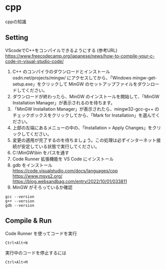 # cpp
cppの知識

## Setting

VScodeでC++をコンパイルできるようにする
(参考URL)
https://www.freecodecamp.org/japanese/news/how-to-compile-your-c-code-in-visual-studio-code/

1. C++ のコンパイラのダウンロードとインストール
osdn.net/projects/mingw/ にアクセスしてから、「Windows mingw-get-setup.exe」をクリックして MinGW のセットアップファイルをダウンロードしてください。
2. ダウンロードが終わったら、MinGW のインストールを開始して、「MinGW Installation Manager」が表示されるのを待ちます。
3. 「MinGW Installation Manager」が表示されたら、mingw32-gcc-g++ のチェックボックスをクリックしてから、「Mark for Installation」を選んでください。
4. 上部の左端にあるメニューの中の、「Installation > Apply Changes」をクリックしてください。
5. 変更の適用が完了するのを待ちましょう。この処理は必ずインターネット接続が安定している状態で実行してください。
6. C:\MinGW\bin をパスを通す
7. Code Runner 拡張機能を VS Code にインストール
8. gdb をインストール  
https://code.visualstudio.com/docs/languages/cpp  
https://www.msys2.org/  
https://blog.websandbag.com/entry/2022/10/01/033811
9. MinGW がそろっているか確認
```
gcc --version
g++ --version
gdb --version
```

## Compile & Run
Code Runner を使ってコードを実行
```
Ctrl+Alt+N
```
実行中のコードを停止するには
```
Ctrl+Alt+M
```
